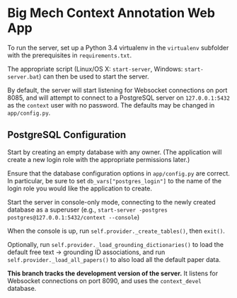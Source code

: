 Big Mech Context Annotation Web App
===================================

To run the server, set up a Python 3.4 virtualenv in the `virtualenv` subfolder with the prerequisites in `requirements.txt`.

The appropriate script (Linux/OS X: `start-server`, Windows: `start-server.bat`) can then be used to start the server.

By default, the server will start listening for Websocket connections on port 8085, and will attempt to connect to a PostgreSQL server on `127.0.0.1:5432` as the `context` user with no password.  The defaults may be changed in `app/config.py`.

PostgreSQL Configuration
------------------------

Start by creating an empty database with any owner. (The application will create a new login role with the appropriate permissions later.)

Ensure that the database configuration options in `app/config.py` are correct. In particular, be sure to set `db_vars["postgres_login"]` to the name of the login role you would like the application to create.

Start the server in console-only mode, connecting to the newly created database as a superuser (e.g., `start-server -postgres postgres@127.0.0.1:5432/context --console`)

When the console is up, run `self.provider._create_tables()`, then `exit()`.

Optionally, run `self.provider._load_grounding_dictionaries()` to load the default free text -> grounding ID associations, and run `self.provider._load_all_papers()` to also load all the default paper data.

**This branch tracks the development version of the server.** It listens for Websocket connections on port 8090, and uses the `context_devel` database.
